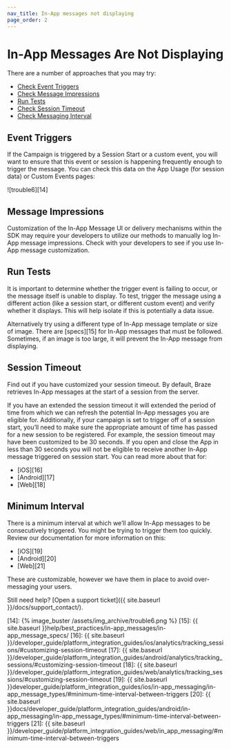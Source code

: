 ```yaml
---
nav_title: In-App messages not displaying
page_order: 2
---
```


# In-App Messages Are Not Displaying

There are a number of approaches that you may try:

* [Check Event Triggers](#event-triggers)
* [Check Message Impressions](#message-impressions)
* [Run Tests](#run-tests)
* [Check Session Timeout](#session-timeout)
* [Check Messaging Interval](#minimum-interval)

## Event Triggers

If the Campaign is triggered by a Session Start or a custom event, you will want to ensure that this event or session is happening frequently enough to trigger the message. You can check this data on the App Usage (for session data) or Custom Events pages:

![trouble6][14]

## Message Impressions

Customization of the In-App Message UI or delivery mechanisms within the SDK may require your developers to utilize our methods to manually log In-App message impressions. Check with your developers to see if you use In-App message customization.


## Run Tests

It is important to determine whether the trigger event is failing to occur, or the message itself is unable to display. To test, trigger the message using a different action (like a session start, or different custom event) and verify whether it displays. This will help isolate if this is potentially a data issue.

Alternatively try using a different type of In-App message template or size of image. There are [specs][15] for In-App messages that must be followed. Sometimes, if an image is too large, it will prevent the In-App message from displaying.


## Session Timeout

Find out if you have customized your session timeout. By default, Braze retrieves In-App messages at the start of a session from the server. 

If you have an extended the session timeout it will extended the period of time from which we can refresh the potential In-App messages you are eligible for. Additionally, if your campaign is set to trigger off of a session start, you’ll need to make sure the appropriate amount of time has passed for a new session to be registered. For example, the session timeout may have been customized to be 30 seconds. If you open and close the App in less than 30 seconds you will not be eligible to receive another In-App message triggered on session start. You can read more about that for:

* [iOS][16]
* [Android][17]
* [Web][18]

## Minimum Interval

There is a minimum interval at which we’ll allow In-App messages to be consecutively triggered. You might be trying to trigger them too quickly. Review our documentation for more information on this:
* [iOS][19]
* [Android][20]
* [Web][21] 

These are customizable, however we have them in place to avoid over-messaging your users.

Still need help? [Open a support ticket]({{ site.baseurl }}/docs/support_contact/).

[14]: {% image_buster /assets/img_archive/trouble6.png %}
[15]: {{ site.baseurl }}help/best_practices/in-app_messages/in-app_message_specs/
[16]: {{ site.baseurl }}/developer_guide/platform_integration_guides/ios/analytics/tracking_sessions/#customizing-session-timeout
[17]: {{ site.baseurl }}/developer_guide/platform_integration_guides/android/analytics/tracking_sessions/#customizing-session-timeout
[18]: {{ site.baseurl }}/developer_guide/platform_integration_guides/web/analytics/tracking_sessions/#customizing-session-timeout
[19]: {{ site.baseurl }}developer_guide/platform_integration_guides/ios/in-app_messaging/in-app_message_types/#minimum-time-interval-between-triggers
[20]: {{ site.baseurl }}docs/developer_guide/platform_integration_guides/android/in-app_messaging/in-app_message_types/#minimum-time-interval-between-triggers
[21]: {{ site.baseurl }}/developer_guide/platform_integration_guides/web/in_app_messaging/#minimum-time-interval-between-triggers
